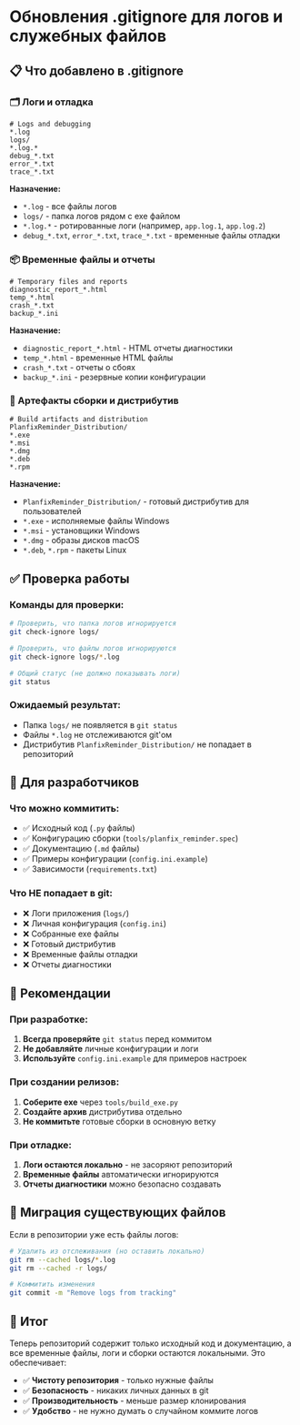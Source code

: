 # Обновления .gitignore для логов и служебных файлов

## 📋 Что добавлено в .gitignore

### 🗂️ Логи и отладка
```gitignore
# Logs and debugging
*.log
logs/
*.log.*
debug_*.txt
error_*.txt
trace_*.txt
```

**Назначение:**
- `*.log` - все файлы логов
- `logs/` - папка логов рядом с exe файлом
- `*.log.*` - ротированные логи (например, `app.log.1`, `app.log.2`)
- `debug_*.txt`, `error_*.txt`, `trace_*.txt` - временные файлы отладки

### 📦 Временные файлы и отчеты
```gitignore
# Temporary files and reports
diagnostic_report_*.html
temp_*.html
crash_*.txt
backup_*.ini
```

**Назначение:**
- `diagnostic_report_*.html` - HTML отчеты диагностики
- `temp_*.html` - временные HTML файлы
- `crash_*.txt` - отчеты о сбоях
- `backup_*.ini` - резервные копии конфигурации

### 🚀 Артефакты сборки и дистрибутив
```gitignore
# Build artifacts and distribution
PlanfixReminder_Distribution/
*.exe
*.msi
*.dmg
*.deb
*.rpm
```

**Назначение:**
- `PlanfixReminder_Distribution/` - готовый дистрибутив для пользователей
- `*.exe` - исполняемые файлы Windows
- `*.msi` - установщики Windows
- `*.dmg` - образы дисков macOS
- `*.deb`, `*.rpm` - пакеты Linux

## ✅ Проверка работы

### Команды для проверки:
```bash
# Проверить, что папка логов игнорируется
git check-ignore logs/

# Проверить, что файлы логов игнорируются
git check-ignore logs/*.log

# Общий статус (не должно показывать логи)
git status
```

### Ожидаемый результат:
- Папка `logs/` не появляется в `git status`
- Файлы `*.log` не отслеживаются git'ом
- Дистрибутив `PlanfixReminder_Distribution/` не попадает в репозиторий

## 🔧 Для разработчиков

### Что можно коммитить:
- ✅ Исходный код (`.py` файлы)
- ✅ Конфигурацию сборки (`tools/planfix_reminder.spec`)
- ✅ Документацию (`.md` файлы)
- ✅ Примеры конфигурации (`config.ini.example`)
- ✅ Зависимости (`requirements.txt`)

### Что НЕ попадает в git:
- ❌ Логи приложения (`logs/`)
- ❌ Личная конфигурация (`config.ini`)
- ❌ Собранные exe файлы
- ❌ Готовый дистрибутив
- ❌ Временные файлы отладки
- ❌ Отчеты диагностики

## 📝 Рекомендации

### При разработке:
1. **Всегда проверяйте** `git status` перед коммитом
2. **Не добавляйте** личные конфигурации и логи
3. **Используйте** `config.ini.example` для примеров настроек

### При создании релизов:
1. **Соберите exe** через `tools/build_exe.py`
2. **Создайте архив** дистрибутива отдельно
3. **Не коммитьте** готовые сборки в основную ветку

### При отладке:
1. **Логи остаются локально** - не засоряют репозиторий
2. **Временные файлы** автоматически игнорируются
3. **Отчеты диагностики** можно безопасно создавать

## 🔄 Миграция существующих файлов

Если в репозитории уже есть файлы логов:

```bash
# Удалить из отслеживания (но оставить локально)
git rm --cached logs/*.log
git rm --cached -r logs/

# Коммитить изменения
git commit -m "Remove logs from tracking"
```

## 🎯 Итог

Теперь репозиторий содержит только исходный код и документацию, а все временные файлы, логи и сборки остаются локальными. Это обеспечивает:

- ✅ **Чистоту репозитория** - только нужные файлы
- ✅ **Безопасность** - никаких личных данных в git
- ✅ **Производительность** - меньше размер клонирования
- ✅ **Удобство** - не нужно думать о случайном коммите логов
